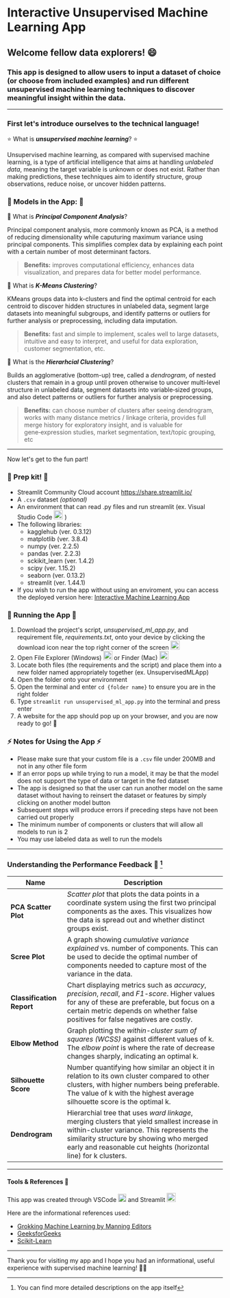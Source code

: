 # Interactive Unsupervised Machine Learning App

## Welcome fellow data explorers! :smile: 

### This app is designed to allow users to input a dataset of choice (or choose from included examples) and run different unsupervised machine learning techniques to discover meaningful insight within the data. 
---
### First let's introduce ourselves to the technical language! 

:star: What is ___unsupervised machine learning___? :star:

Unsupervised machine learning, as compared with supervised machine learning, is a type of artificial intelligence that aims at handling _unlabeled data_, meaning the target variable is unknown or does not exist. Rather than making predictions, these techniques aim to identify structure, group observations, reduce noise, or uncover hidden patterns.

### :watermelon: Models in the App: :watermelon:
:melon: What is ___Principal Component Analysis___?

Principal component analysis, more commonly known as PCA, is a method of reducing dimensionality while caputuring maximum variance using principal components. This simplifies complex data by explaining each point with a certain number of most determinant factors. 
> **Benefits:** improves computational efficiency, enhances data visualization, and prepares data for better model performance.

:pineapple: What is ___K-Means Clustering___?

KMeans groups data into k-clusters and find the optimal centroid for each centroid to discover hidden structures in unlabeled data, segment large datasets into meaningful subgroups, and identify patterns or outliers for further analysis or preprocessing, including data imputation.
> **Benefits:** fast and simple to implement, scales well to large datasets, intuitive and easy to interpret, and useful for data exploration, customer segmentation, etc.

:peach: What is the ___Hierarhcial Clustering___?

Builds an agglomerative (bottom-up) tree, called a _dendrogram_, of nested clusters that remain in a group until proven otherwise to uncover multi‑level structure in unlabeled data, segment datasets into variable‑sized groups, and also detect patterns or outliers for further analysis or preprocessing.
> **Benefits:** can choose number of clusters after seeing dendrogram, works with many distance metrics / linkage criteria, provides full merge history for exploratory insight, and is valuable for gene‑expression studies, market segmentation, text/topic grouping, etc


---
Now let's get to the fun part!

### :gift: Prep kit! :gift:
- Streamlit Community Cloud account https://share.streamlit.io/
- A `.csv` dataset *(optional)*
- An environment that can read .py files and run streamlit (ex. Visual Studio Code <image src="https://upload.wikimedia.org/wikipedia/commons/thumb/9/9a/Visual_Studio_Code_1.35_icon.svg/2048px-Visual_Studio_Code_1.35_icon.svg.png" alt="image" width="21"/> )
- The following libraries:
  -  kagglehub (ver. 0.3.12)
  -  matplotlib (ver. 3.8.4)
  -  numpy (ver. 2.2.5)
  -  pandas (ver. 2.2.3)
  -  sckikit_learn (ver. 1.4.2)
  -  scipy (ver. 1.15.2)
  -  seaborn (ver. 0.13.2)
  -  streamlit (ver. 1.44.1)
- If you wish to run the app without using an enviroment, you can access the deployed version here: [Interactive Machine Learning App](https://kang-data-science-portfolio-7czws8sggmdaop3hcqzrcq.streamlit.app/)

### :jigsaw: Running the App :jigsaw:
1. Download the project's script, *unsupervised_ml_app.py*, and requirement file, *requirements.txt*, onto your device by clicking the download icon near the top right corner of the screen <image src="https://static.vecteezy.com/system/resources/previews/019/879/209/non_2x/download-button-on-transparent-background-free-png.png" alt="image" width="21"/>
2. Open File Explorer (Windows) <image src="https://static.wikia.nocookie.net/windows/images/0/04/File_Explorer_Icon.png/revision/latest?cb=20240208004644" alt="image" width="21"/> or Finder (Mac) <image src="https://upload.wikimedia.org/wikipedia/commons/c/c9/Finder_Icon_macOS_Big_Sur.png" alt="image" width="21"/>
3. Locate both files (the requirements and the script) and place them into a new folder named appropriately together (ex. UnsupervisedMLApp)
4. Open the folder onto your environment
5. Open the terminal and enter `cd {folder name}` to ensure you are in the right folder
7. Type `streamlit run unsupervised_ml_app.py` into the terminal and press enter
8. A website for the app should pop up on your browser, and you are now ready to go! :tada:

### :zap: Notes for Using the App :zap:
- Please make sure that your custom file is a `.csv` file under 200MB and not in any other file form
- If an error pops up while trying to run a model, it may be that the model does not support the type of data or target in the fed dataset
- The app is designed so that the user can run another model on the same dataset without having to reinsert the dataset or  features by simply clicking on another model button
- Subsequent steps will produce errors if preceding steps have not been carried out properly
- The minimum number of components or clusters that will allow all models to run is 2
- You may use labeled data as well to run the models
---
### Understanding the Performance Feedback :ocean: [^1]

Name | Description
-------------| -------------
__PCA Scatter Plot__ | _Scatter plot_ that plots the data points in a coordinate system using the first two principal components as the axes. This visualizes how the data is spread out and whether distinct groups exist.
__Scree Plot__ | A graph showing _cumulative variance explained_ vs. number of components. This can be used to decide the optimal number of components needed to capture most of the variance in the data.
__Classification Report__ | Chart displaying metrics such as _accuracy_, _precision_, _recall_, and _F1-score_. Higher values for any of these are preferable, but focus on a certain metric depends on whether false positives for false negatives are costly.
__Elbow Method__ | Graph plotting the _within-cluster sum of squares (WCSS)_ against different values of k. The _elbow point_ is where the rate of decrease changes sharply, indicating an optimal k.
__Silhouette Score__ | Number quantifying how similar an object it in relation to its own cluster compared to other clusters, with higher numbers being preferable. The value of k with the highest average silhouette score is the optimal k.
__Dendrogram__ | Hierarchial tree that uses _ward linkage_, merging clusters that yield smallest increase in within-cluster variance. This represents the similarity structure by showing who merged early and reasonable cut heights (horizontal line) for k clusters. 

[^1]: You can find more detailed descriptions on the app itself
---
#### Tools & References :penguin:

This app was created through VSCode  <image src="https://upload.wikimedia.org/wikipedia/commons/thumb/9/9a/Visual_Studio_Code_1.35_icon.svg/2048px-Visual_Studio_Code_1.35_icon.svg.png" alt="image" width="19"/>  and Streamlit <image src="https://encrypted-tbn0.gstatic.com/images?q=tbn:ANd9GcTGDKmSgL7UJ6sstMUQTtjI2iDN7ClN2jRZ5Q&s" alt="image" width="21"/>

Here are the informational references used:
- [Grokking Machine Learning by Manning Editors](https://github.com/luisguiserrano/manning)
- [GeeksforGeeks](https://www.geeksforgeeks.org/unsupervised-learning/)
- [Scikit-Learn](https://www.learndatasci.com/glossary/hierarchical-clustering/)
---
Thank you for visiting my app and I hope you had an informational, useful experience with supervised machine learning! 💙💛
